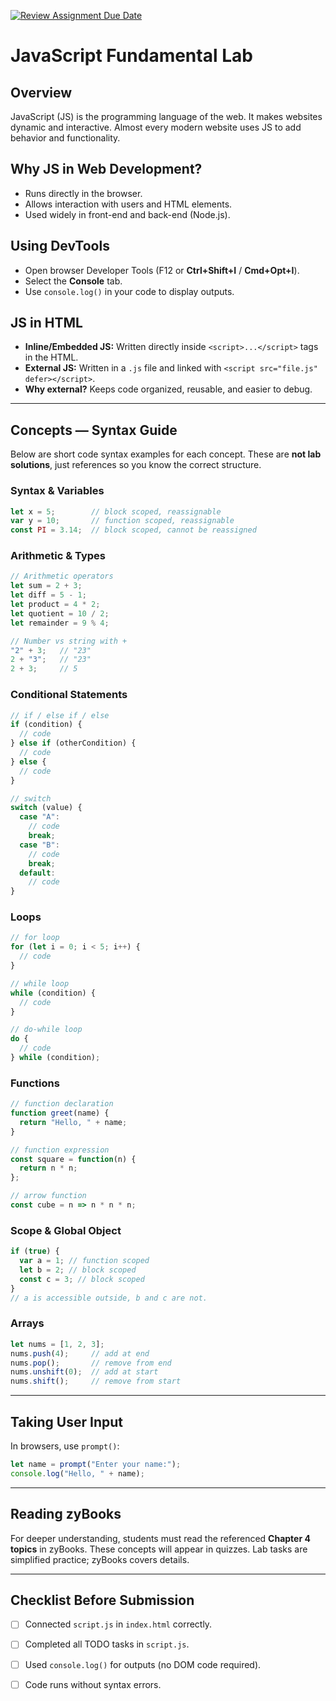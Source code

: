 [![Review Assignment Due Date](https://classroom.github.com/assets/deadline-readme-button-22041afd0340ce965d47ae6ef1cefeee28c7c493a6346c4f15d667ab976d596c.svg)](https://classroom.github.com/a/do3A9tGZ)
# JavaScript Fundamental Lab

## Overview
JavaScript (JS) is the programming language of the web. It makes websites dynamic and interactive. Almost every modern website uses JS to add behavior and functionality.

## Why JS in Web Development?
- Runs directly in the browser.
- Allows interaction with users and HTML elements.
- Used widely in front-end and back-end (Node.js).

## Using DevTools
- Open browser Developer Tools (F12 or **Ctrl+Shift+I** / **Cmd+Opt+I**).
- Select the **Console** tab.
- Use `console.log()` in your code to display outputs.

## JS in HTML
- **Inline/Embedded JS:** Written directly inside `<script>...</script>` tags in the HTML.
- **External JS:** Written in a `.js` file and linked with `<script src="file.js" defer></script>`.
- **Why external?** Keeps code organized, reusable, and easier to debug.

---

## Concepts — Syntax Guide
Below are short code syntax examples for each concept. These are **not lab solutions**, just references so you know the correct structure.

### Syntax & Variables
```js
let x = 5;        // block scoped, reassignable
var y = 10;       // function scoped, reassignable
const PI = 3.14;  // block scoped, cannot be reassigned
```

### Arithmetic & Types
```js
// Arithmetic operators
let sum = 2 + 3;
let diff = 5 - 1;
let product = 4 * 2;
let quotient = 10 / 2;
let remainder = 9 % 4;

// Number vs string with +
"2" + 3;   // "23"
2 + "3";   // "23"
2 + 3;     // 5
```

### Conditional Statements
```js
// if / else if / else
if (condition) {
  // code
} else if (otherCondition) {
  // code
} else {
  // code
}

// switch
switch (value) {
  case "A":
    // code
    break;
  case "B":
    // code
    break;
  default:
    // code
}
```

### Loops
```js
// for loop
for (let i = 0; i < 5; i++) {
  // code
}

// while loop
while (condition) {
  // code
}

// do-while loop
do {
  // code
} while (condition);
```

### Functions
```js
// function declaration
function greet(name) {
  return "Hello, " + name;
}

// function expression
const square = function(n) {
  return n * n;
};

// arrow function
const cube = n => n * n * n;
```

### Scope & Global Object
```js
if (true) {
  var a = 1; // function scoped
  let b = 2; // block scoped
  const c = 3; // block scoped
}
// a is accessible outside, b and c are not.
```

### Arrays
```js
let nums = [1, 2, 3];
nums.push(4);     // add at end
nums.pop();       // remove from end
nums.unshift(0);  // add at start
nums.shift();     // remove from start
```

---

## Taking User Input
In browsers, use `prompt()`:
```js
let name = prompt("Enter your name:");
console.log("Hello, " + name);
```

---

## Reading zyBooks
For deeper understanding, students must read the referenced **Chapter 4 topics** in zyBooks. These concepts will appear in quizzes. Lab tasks are simplified practice; zyBooks covers details.

---

## Checklist Before Submission
- [ ] Connected `script.js` in `index.html` correctly.
- [ ] Completed all TODO tasks in `script.js`.
- [ ] Used `console.log()` for outputs (no DOM code required).
- [ ] Code runs without syntax errors.

